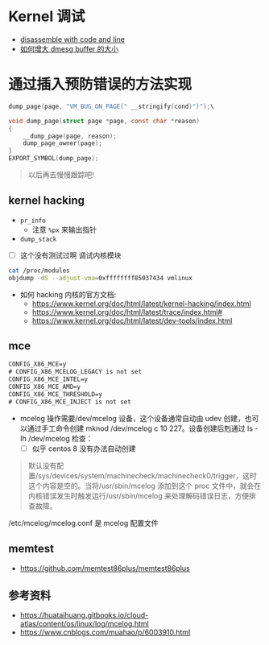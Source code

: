 # Kernel 调试

- [disassemble with code and line](https://stackoverflow.com/questions/9970636/view-both-assembly-and-c-code)
- [如何增大 dmesg buffer 的大小](https://unix.stackexchange.com/questions/412182/how-to-increase-dmesg-buffer-size-in-centos-7-2)

# 通过插入预防错误的方法实现
```c
dump_page(page, "VM_BUG_ON_PAGE(" __stringify(cond)")");\

void dump_page(struct page *page, const char *reason)
{
	__dump_page(page, reason);
	dump_page_owner(page);
}
EXPORT_SYMBOL(dump_page);
```

> 以后再去慢慢跟踪吧!

## kernel hacking

- `pr_info`
  - 注意 `%px` 来输出指针
- `dump_stack`


- [ ] 这个没有测试过啊
调试内核模块
```sh
cat /proc/modules
objdump -dS --adjust-vma=0xffffffff85037434 vmlinux
```

- 如何 hacking 内核的官方文档:
  - https://www.kernel.org/doc/html/latest/kernel-hacking/index.html
  - https://www.kernel.org/doc/html/latest/trace/index.html#
  - https://www.kernel.org/doc/html/latest/dev-tools/index.html

## mce

```txt
CONFIG_X86_MCE=y
# CONFIG_X86_MCELOG_LEGACY is not set
CONFIG_X86_MCE_INTEL=y
CONFIG_X86_MCE_AMD=y
CONFIG_X86_MCE_THRESHOLD=y
# CONFIG_X86_MCE_INJECT is not set
```

- mcelog 操作需要/dev/mcelog 设备，这个设备通常自动由 udev 创建，也可以通过手工命令创建 mknod /dev/mcelog c 10 227。设备创建后剋通过 ls -lh /dev/mcelog 检查：
  - [ ] 似乎 centos 8 没有办法自动创建

> 默认没有配置/sys/devices/system/machinecheck/machinecheck0/trigger，这时这个内容是空的。当将/usr/sbin/mcelog 添加到这个 proc 文件中，就会在内核错误发生时触发运行/usr/sbin/mcelog 来处理解码错误日志，方便排查故障。

/etc/mcelog/mcelog.conf 是 mcelog 配置文件

## memtest
- https://github.com/memtest86plus/memtest86plus


## 参考资料
- https://huataihuang.gitbooks.io/cloud-atlas/content/os/linux/log/mcelog.html
- https://www.cnblogs.com/muahao/p/6003910.html
